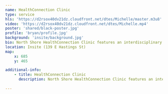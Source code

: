 ```yaml
---
name: HealthConnection Clinic
type: service
hls: 'https://d2rsox40dv21dz.cloudfront.net/dtes/Michelle/master.m3u8'
video: 'https://d2rsox40dv21dz.cloudfront.net/dtes/Michelle.mp4'
poster: 'shared/black-poster.jpg'
profile: 'bryan/profile.jpg'
background: 'insite/background.jpg'
bio: North Shore HealthConnection Clinic features an interdisciplinary professional team that provides low barrier access to primary care for those who have complex medical and social needs and who cannot attach to a traditional family practice.
location: Insite (139 E Hastings St)
map:
    x: 685
    y: 465

additional-info: 
    - title: HealthConnection Clinic
      description: North Shore HealthConnection Clinic features an interdisciplinary professional team that provides low barrier access to primary care for those who have complex medical and social needs and who cannot attach to a traditional family practice. The clinic’s focus is an addressing both health challenges and the social determinants of health. The Clinic team includes family physicians, nurse practitioners, substance use nurse, a chronic disease nurse coordinator and medical office assistants. 
    
---
```


